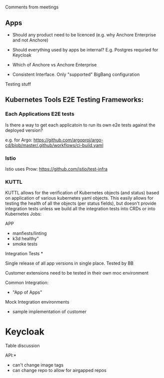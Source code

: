 #
Comments from meetings

## Apps

* Should any product need to be licenced (e.g. why Anchore Enterprise and not Anchore)
* Should everything used by apps be internal?  E.g. Postgres requried for Keycloak
* Which of Anchore vs Anchore Enterprise

* Consistent Interface.  Only "supported" BigBang configuration





Testing stuff





## Kubernetes Tools E2E Testing Frameworks:

### Each Applications E2E tests

Is there a way to get each applicatoin to run its own e2e tests against the deployed version?

e.g. for Argo:
https://github.com/argoproj/argo-cd/blob/master/.github/workflows/ci-build.yaml




### Istio

Istio uses Prow: https://github.com/istio/test-infra

### KUTTL

KUTTL allows for the verification of Kubernetes objects (and status) based on application of various kubernetes yaml objects.
This easily allows for testing the health of all the objects (per status fields), but doesn't provide integration tests unless we
build all the integration tests into CRDs or into Kubernetes Jobs:



APP
* manfiests/linting
* k3d healthy"
* smoke tests




Integration Tests
* 



Single release of all app versions in single place.  Tested by BB

Customer extensions need to be tested in their own moc environment



Common Integration:
* "App of Apps"




Mock Integration environments
* sample implementation of customer 



# Keycloak

Table discussion



API:*
* can't change image tags
* can change repo to allow for airgapped repos